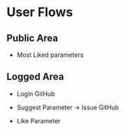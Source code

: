 
# User Flows

## Public Area

* Most Liked parameters

## Logged Area

* Login GitHub

* Suggest Parameter -> Issue GitHub

* Like Parameter
  
  